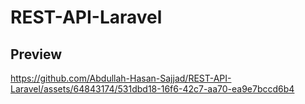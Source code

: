 # REST-API-Laravel

## Preview


https://github.com/Abdullah-Hasan-Sajjad/REST-API-Laravel/assets/64843174/531dbd18-16f6-42c7-aa70-ea9e7bccd6b4

